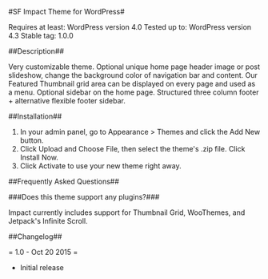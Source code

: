 #SF Impact Theme for WordPress#

Requires at least: WordPress version 4.0
Tested up to: WordPress version 4.3
Stable tag: 1.0.0

##Description##

Very customizable theme. Optional unique home page header image or post slideshow, change the background color of navigation bar and content. Our Featured Thumbnail grid area can be displayed on every page and used as a menu. Optional sidebar on the home page. Structured three column footer + alternative flexible footer sidebar.

##Installation##
	
1. In your admin panel, go to Appearance > Themes and click the Add New button.
2. Click Upload and Choose File, then select the theme's .zip file. Click Install Now.
3. Click Activate to use your new theme right away.

##Frequently Asked Questions##

###Does this theme support any plugins?###

Impact currently includes support for Thumbnail Grid, WooThemes, and Jetpack's Infinite Scroll.

##Changelog##

= 1.0 - Oct 20 2015 =
* Initial release
